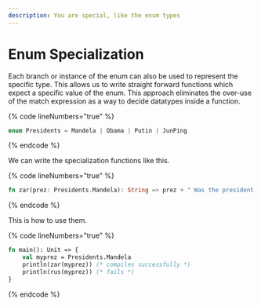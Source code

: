 ```yaml
---
description: You are special, like the enum types
---
```


# Enum Specialization

Each branch or instance of the enum can also be used to represent the specific type. This allows us to write straight forward functions which expect a specific value of the enum. This approach eliminates the over-use of the match expression as a way to decide datatypes inside a function.&#x20;

{% code lineNumbers="true" %}
```rust
enum Presidents = Mandela | Obama | Putin | JunPing
```
{% endcode %}

We can write the specialization functions like this.&#x20;

{% code lineNumbers="true" %}
```rust
fn zar(prez: Presidents.Mandela): String => prez + " Was the president of South Africa"

```
{% endcode %}

This is how to use them.&#x20;

{% code lineNumbers="true" %}
```sml
fn main(): Unit => {
    val myprez = Presidents.Mandela
    println(zar(myprez)) (* compiles successfully *)
    println(rus(myprez)) (* fails *)
}
```
{% endcode %}

